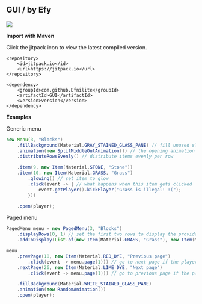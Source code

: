 ## GUI / by Efy
[![](https://jitpack.io/v/Efnilite/GUI.svg)](https://jitpack.io/#Efnilite/GUI)

**Import with Maven**

Click the jitpack icon to view the latest compiled version.
```maven
<repository>
    <id>jitpack.io</id>
    <url>https://jitpack.io</url>
</repository>
```
```maven
<dependency>
    <groupId>com.github.Efnilite</groupId>
    <artifactId>GUI</artifactId>
    <version>version</version>
</dependency>
```

**Examples**

Generic menu
```java
new Menu(3, "Blocks")
    .fillBackground(Material.GRAY_STAINED_GLASS_PANE) // fill unused slots with a specific item
    .animation(new SplitMiddleOutAnimation()) // the opening animation
    .distributeRowsEvenly() // distribute items evenly per row

    .item(9, new Item(Material.STONE, "Stone"))
    .item(10, new Item(Material.GRASS, "Grass")
        .glowing() // set item to glow
        .click(event -> { // what happens when this item gets clicked
            event.getPlayer().kickPlayer("Grass is illegal! :(");
        }))

    .open(player);
```

Paged menu
```java
PagedMenu menu = new PagedMenu(3, "Blocks")
    .displayRows(0, 1) // set the first two rows to display the provided items
    .addToDisplay(List.of(new Item(Material.GRASS, "Grass"), new Item(Material.STONE, "Stone"))); // add items to the display

menu
    .prevPage(18, new Item(Material.RED_DYE, "Previous page")
        .click(event -> menu.page(1))) // go to next page if the player clicks on this item
    .nextPage(26, new Item(Material.LIME_DYE, "Next page")
        .click(event -> menu.page(1))) // go to previous page if the player clicks

    .fillBackground(Material.WHITE_STAINED_GLASS_PANE)
    .animation(new RandomAnimation())
    .open(player);
```
